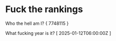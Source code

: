 # Fuck the rankings

Who the hell am I?
{ 7748115 }

What fucking year is it?
[ 2025-01-12T06:00:00Z ]
